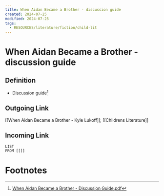 ```yaml
---
title: When Aidan Became a Brother - discussion guide
created: 2024-07-25
modified: 2024-07-25
tags:
  - RESOURCES/literature/fiction/child-lit
---
```

# When Aidan Became a Brother - discussion guide
## Definition
- Discussion guide[^1]
## Outgoing Link
[[When Aidan Became a Brother - Kyle Lukoff]]; [[Childrens Literature]]
## Incoming Link
```dataview
LIST
FROM [[]]
```
# Footnotes

[^1]: [When Aidan Became a Brother - Discussion Guide.pdf](https://hrc-prod-requests.s3-us-west-2.amazonaws.com/welcoming-schools/documents/WS-When-Aiden-Became-a-Brother-Discussion-Guide.pdf)